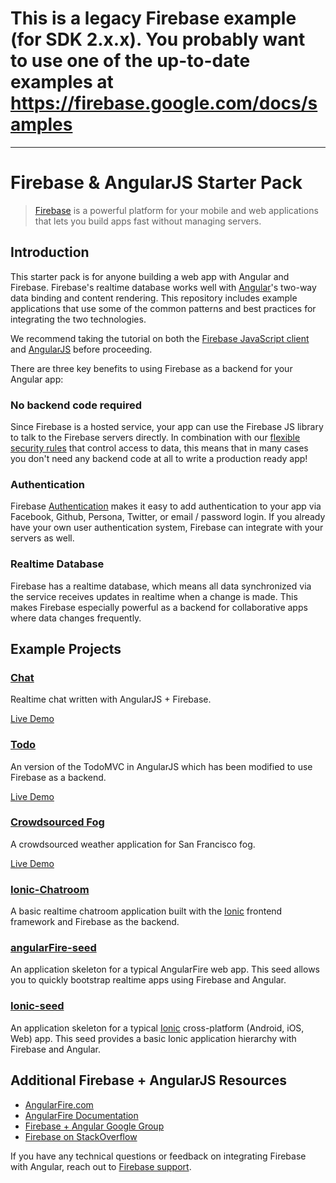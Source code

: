 # This is a legacy Firebase example (for SDK 2.x.x). You probably want to use one of the up-to-date examples at https://firebase.google.com/docs/samples

---
# Firebase & AngularJS Starter Pack

> [Firebase](https://www.firebase.com) is a powerful platform for your mobile and web applications that lets you build apps fast without managing servers.

## Introduction
This starter pack is for anyone building a web app with Angular and Firebase. Firebase's realtime database works well with [Angular](http://angularjs.org)'s two-way data binding and content rendering. This repository includes example applications that use some of the common patterns and best practices for integrating the two technologies.

We recommend taking the tutorial on both the [Firebase JavaScript client](https://www.firebase.com/tutorial/) and [AngularJS](http://docs.angularjs.org/tutorial) before proceeding.

There are three key benefits to using Firebase as a backend for your Angular
app:

### No backend code required

Since Firebase is a hosted service, your app can use the Firebase JS library to talk to the Firebase servers directly. In combination with our [flexible security rules](https://www.firebase.com/docs/security/quickstart.html) that control access to data, this means that in many cases you don't need any backend code at all to write a production ready app!

### Authentication

Firebase [Authentication](https://www.firebase.com/docs/web/guide/user-auth.html) makes it easy to add authentication to your app via Facebook, Github, Persona, Twitter, or email / password login. If you already have your own user authentication system, Firebase can integrate with your servers as well.

### Realtime Database

Firebase has a realtime database, which means all data synchronized via the service receives updates in realtime when a change is made. This makes Firebase especially powerful as a backend for collaborative apps where data changes frequently.

## Example Projects

### [Chat](/Chat)

Realtime chat written with AngularJS + Firebase.

[Live Demo](http://www.angularfire.com)

### [Todo](/Todo)

An version of the TodoMVC in AngularJS which has been modified to use Firebase as a backend.

[Live Demo](http://todomvc.com/labs/architecture-examples/firebase-angular/)

### [Crowdsourced Fog](/Crowdsourced-fog)

A crowdsourced weather application for San Francisco fog.

[Live Demo](http://firebase.github.io/crowdsourced-fog/)

### [Ionic-Chatroom](/Ionic-Chatroom)

A basic realtime chatroom application built with the [Ionic](http://ionicframework.com/) frontend framework and Firebase as the backend.

### [angularFire-seed](/angularFire-seed)

An application skeleton for a typical AngularFire web app. This seed allows you to quickly bootstrap realtime apps using Firebase and Angular.

### [Ionic-seed](/Ionic-seed)

An application skeleton for a typical [Ionic](http://ionicframework.com/) cross-platform (Android, iOS, Web) app. This seed provides a basic Ionic application hierarchy with Firebase and Angular.

## Additional Firebase + AngularJS Resources

* [AngularFire.com](http://angularfire.com/)
* [AngularFire Documentation](http://angularfire.com/documentation.html)
* [Firebase + Angular Google Group](https://groups.google.com/forum/#!forum/firebase-angular)
* [Firebase on StackOverflow](http://stackoverflow.com/questions/tagged/firebase)

If you have any technical questions or feedback on integrating Firebase with Angular, reach
out to [Firebase support](https://firebase.google.com/support/).
